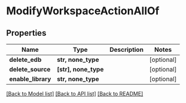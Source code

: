 # ModifyWorkspaceActionAllOf

## Properties
Name | Type | Description | Notes
------------ | ------------- | ------------- | -------------
**delete_edb** | **str, none_type** |  | [optional] 
**delete_source** | **[str], none_type** |  | [optional] 
**enable_library** | **str, none_type** |  | [optional] 

[[Back to Model list]](../README.md#documentation-for-models) [[Back to API list]](../README.md#documentation-for-api-endpoints) [[Back to README]](../README.md)


